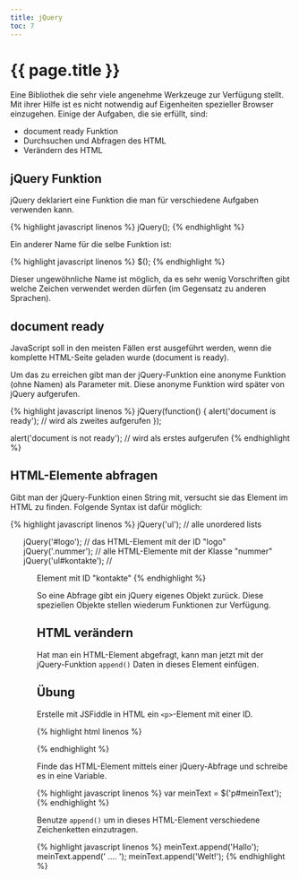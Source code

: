 ```yaml
---
title: jQuery
toc: 7
---
```

# {{ page.title }}

Eine Bibliothek die sehr viele angenehme Werkzeuge zur Verfügung stellt. Mit ihrer
Hilfe ist es nicht notwendig auf Eigenheiten spezieller Browser einzugehen. Einige
der Aufgaben, die sie erfüllt, sind:

* document ready Funktion
* Durchsuchen und Abfragen des HTML
* Verändern des HTML

## jQuery Funktion

jQuery deklariert eine Funktion die man für verschiedene Aufgaben verwenden kann.

{% highlight javascript linenos %}
jQuery();
{% endhighlight %}

Ein anderer Name für die selbe Funktion ist:

{% highlight javascript linenos %}
$();
{% endhighlight %}

Dieser ungewöhnliche Name ist möglich, da es sehr wenig Vorschriften gibt welche
Zeichen verwendet werden dürfen (im Gegensatz zu anderen Sprachen).

## document ready

JavaScript soll in den meisten Fällen erst ausgeführt werden, wenn die komplette
HTML-Seite geladen wurde (document is ready).

Um das zu erreichen gibt man der jQuery-Funktion eine anonyme Funktion (ohne Namen)
als Parameter mit. Diese anonyme Funktion wird später von jQuery aufgerufen.

{% highlight javascript linenos %}
jQuery(function() {
    alert('document is ready'); // wird als zweites aufgerufen
});

alert('document is not ready'); // wird als erstes aufgerufen
{% endhighlight %}

## HTML-Elemente abfragen

Gibt man der jQuery-Funktion einen String mit, versucht sie das Element im HTML zu
finden. Folgende Syntax ist dafür möglich:

{% highlight javascript linenos %}
jQuery('ul'); // alle unordered lists <ul>
jQuery('#logo'); // das HTML-Element mit der ID "logo"
jQuery('.nummer'); // alle HTML-Elemente mit der Klasse "nummer"
jQuery('ul#kontakte'); // <ul> Element mit ID "kontakte"
{% endhighlight %}

So eine Abfrage gibt ein jQuery eigenes Objekt zurück. Diese speziellen Objekte
stellen wiederum Funktionen zur Verfügung.

## HTML verändern

Hat man ein HTML-Element abgefragt, kann man jetzt mit der jQuery-Funktion `append()`
Daten in dieses Element einfügen.

## Übung

Erstelle mit JSFiddle in HTML ein `<p>`-Element mit einer ID.

{% highlight html linenos %}
<p id="meinText"></p>
{% endhighlight %}

Finde das HTML-Element mittels einer jQuery-Abfrage und schreibe es in eine Variable.

{% highlight javascript linenos %}
var meinText = $('p#meinText');
{% endhighlight %}

Benutze `append()` um in dieses HTML-Element verschiedene Zeichenketten einzutragen.

{% highlight javascript linenos %}
meinText.append('Hallo');
meinText.append(' .... ');
meinText.append('Welt!');
{% endhighlight %}
